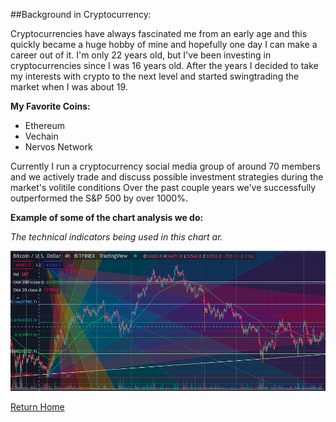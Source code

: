 ##Background in Cryptocurrency:

Cryptocurrencies have always fascinated me from an early age and this quickly became a huge hobby of mine and hopefully one day I can make a career out of it. I'm only 22 years old, but I've been investing in cryptocurrencies since I was 16 years old. After the years I decided to take my interests with crypto to the next level and started swingtrading the market when I was about 19.

**My Favorite Coins:**

* Ethereum
* Vechain
* Nervos Network


Currently I run a cryptocurrency social media group of around 70 members and we actively trade and discuss possible investment strategies during the market's volitile conditions Over the past couple years we've successfully outperformed the S&P 500 by over 1000%.

**Example of some of the chart analysis we do:**

 *The technical indicators being used in this chart ar.*

![Image of Trading](Crypto.png)

[Return Home](README.md)